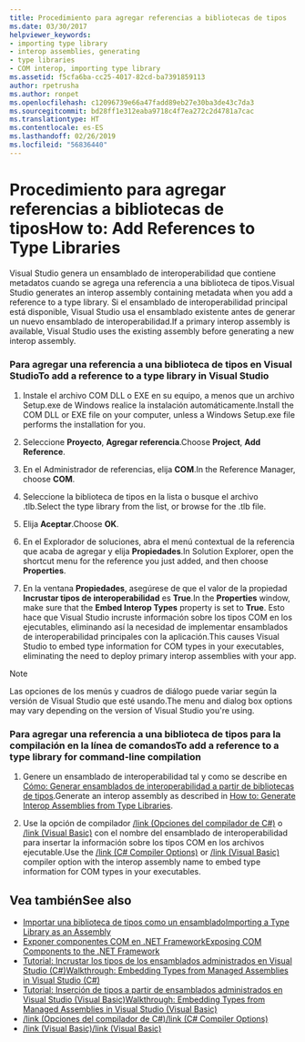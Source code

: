```yaml
---
title: Procedimiento para agregar referencias a bibliotecas de tipos
ms.date: 03/30/2017
helpviewer_keywords:
- importing type library
- interop assemblies, generating
- type libraries
- COM interop, importing type library
ms.assetid: f5cfa6ba-cc25-4017-82cd-ba7391859113
author: rpetrusha
ms.author: ronpet
ms.openlocfilehash: c12096739e66a47fadd89eb27e30ba3de43c7da3
ms.sourcegitcommit: bd28ff1e312eaba9718c4f7ea272c2d4781a7cac
ms.translationtype: HT
ms.contentlocale: es-ES
ms.lasthandoff: 02/26/2019
ms.locfileid: "56836440"
---
```

# <a name="how-to-add-references-to-type-libraries"></a><span data-ttu-id="9737e-102">Procedimiento para agregar referencias a bibliotecas de tipos</span><span class="sxs-lookup"><span data-stu-id="9737e-102">How to: Add References to Type Libraries</span></span>
<span data-ttu-id="9737e-103">Visual Studio genera un ensamblado de interoperabilidad que contiene metadatos cuando se agrega una referencia a una biblioteca de tipos.</span><span class="sxs-lookup"><span data-stu-id="9737e-103">Visual Studio generates an interop assembly containing metadata when you add a reference to a type library.</span></span> <span data-ttu-id="9737e-104">Si el ensamblado de interoperabilidad principal está disponible, Visual Studio usa el ensamblado existente antes de generar un nuevo ensamblado de interoperabilidad.</span><span class="sxs-lookup"><span data-stu-id="9737e-104">If a primary interop assembly is available, Visual Studio uses the existing assembly before generating a new interop assembly.</span></span>  
  
### <a name="to-add-a-reference-to-a-type-library-in-visual-studio"></a><span data-ttu-id="9737e-105">Para agregar una referencia a una biblioteca de tipos en Visual Studio</span><span class="sxs-lookup"><span data-stu-id="9737e-105">To add a reference to a type library in Visual Studio</span></span>  
  
1.  <span data-ttu-id="9737e-106">Instale el archivo COM DLL o EXE en su equipo, a menos que un archivo Setup.exe de Windows realice la instalación automáticamente.</span><span class="sxs-lookup"><span data-stu-id="9737e-106">Install the COM DLL or EXE file on your computer, unless a Windows Setup.exe file performs the installation for you.</span></span>  
  
2.  <span data-ttu-id="9737e-107">Seleccione **Proyecto**, **Agregar referencia**.</span><span class="sxs-lookup"><span data-stu-id="9737e-107">Choose **Project**, **Add Reference**.</span></span>  
  
3.  <span data-ttu-id="9737e-108">En el Administrador de referencias, elija **COM**.</span><span class="sxs-lookup"><span data-stu-id="9737e-108">In the Reference Manager, choose **COM**.</span></span>  
  
4.  <span data-ttu-id="9737e-109">Seleccione la biblioteca de tipos en la lista o busque el archivo .tlb.</span><span class="sxs-lookup"><span data-stu-id="9737e-109">Select the type library from the list, or browse for the .tlb file.</span></span>  
  
5.  <span data-ttu-id="9737e-110">Elija **Aceptar**.</span><span class="sxs-lookup"><span data-stu-id="9737e-110">Choose **OK**.</span></span>  
  
6.  <span data-ttu-id="9737e-111">En el Explorador de soluciones, abra el menú contextual de la referencia que acaba de agregar y elija **Propiedades**.</span><span class="sxs-lookup"><span data-stu-id="9737e-111">In Solution Explorer, open the shortcut menu for the reference you just added, and then choose **Properties**.</span></span>  
  
7.  <span data-ttu-id="9737e-112">En la ventana **Propiedades**, asegúrese de que el valor de la propiedad **Incrustar tipos de interoperabilidad** es **True**.</span><span class="sxs-lookup"><span data-stu-id="9737e-112">In the **Properties** window, make sure that the **Embed Interop Types** property is set to **True**.</span></span> <span data-ttu-id="9737e-113">Esto hace que Visual Studio incruste información sobre los tipos COM en los ejecutables, eliminando así la necesidad de implementar ensamblados de interoperabilidad principales con la aplicación.</span><span class="sxs-lookup"><span data-stu-id="9737e-113">This causes Visual Studio to embed type information for COM types in your executables, eliminating the need to deploy primary interop assemblies with your app.</span></span>  
  
> [!NOTE]
>  <span data-ttu-id="9737e-114">Las opciones de los menús y cuadros de diálogo puede variar según la versión de Visual Studio que esté usando.</span><span class="sxs-lookup"><span data-stu-id="9737e-114">The menu and dialog box options may vary depending on the version of Visual Studio you're using.</span></span>  
  
### <a name="to-add-a-reference-to-a-type-library-for-command-line-compilation"></a><span data-ttu-id="9737e-115">Para agregar una referencia a una biblioteca de tipos para la compilación en la línea de comandos</span><span class="sxs-lookup"><span data-stu-id="9737e-115">To add a reference to a type library for command-line compilation</span></span>  
  
1.  <span data-ttu-id="9737e-116">Genere un ensamblado de interoperabilidad tal y como se describe en [Cómo: Generar ensamblados de interoperabilidad a partir de bibliotecas de tipos](how-to-generate-interop-assemblies-from-type-libraries.md).</span><span class="sxs-lookup"><span data-stu-id="9737e-116">Generate an interop assembly as described in [How to: Generate Interop Assemblies from Type Libraries](how-to-generate-interop-assemblies-from-type-libraries.md).</span></span>  
  
2.  <span data-ttu-id="9737e-117">Use la opción de compilador [/link (Opciones del compilador de C#)](../../csharp/language-reference/compiler-options/link-compiler-option.md) o [/link (Visual Basic)](../../visual-basic/reference/command-line-compiler/link.md) con el nombre del ensamblado de interoperabilidad para insertar la información sobre los tipos COM en los archivos ejecutable.</span><span class="sxs-lookup"><span data-stu-id="9737e-117">Use the [/link (C# Compiler Options)](../../csharp/language-reference/compiler-options/link-compiler-option.md) or [/link (Visual Basic)](../../visual-basic/reference/command-line-compiler/link.md) compiler option with the interop assembly name to embed type information for COM types in your executables.</span></span>  
  
## <a name="see-also"></a><span data-ttu-id="9737e-118">Vea también</span><span class="sxs-lookup"><span data-stu-id="9737e-118">See also</span></span>
- [<span data-ttu-id="9737e-119">Importar una biblioteca de tipos como un ensamblado</span><span class="sxs-lookup"><span data-stu-id="9737e-119">Importing a Type Library as an Assembly</span></span>](importing-a-type-library-as-an-assembly.md)
- [<span data-ttu-id="9737e-120">Exponer componentes COM en .NET Framework</span><span class="sxs-lookup"><span data-stu-id="9737e-120">Exposing COM Components to the .NET Framework</span></span>](exposing-com-components.md)
- [<span data-ttu-id="9737e-121">Tutorial: Incrustar los tipos de los ensamblados administrados en Visual Studio (C#)</span><span class="sxs-lookup"><span data-stu-id="9737e-121">Walkthrough: Embedding Types from Managed Assemblies in Visual Studio (C#)</span></span>](/docs/csharp/programming-guide/concepts/assemblies-gac/walkthrough-embedding-types-from-managed-assemblies-in-visual-studio.md) 
- [<span data-ttu-id="9737e-122">Tutorial: Inserción de tipos a partir de ensamblados administrados en Visual Studio (Visual Basic)</span><span class="sxs-lookup"><span data-stu-id="9737e-122">Walkthrough: Embedding Types from Managed Assemblies in Visual Studio (Visual Basic)</span></span>](/docs/visual-basic/programming-guide/concepts/assemblies-gac/walkthrough-embedding-types-from-managed-assemblies-in-vs.md)
- [<span data-ttu-id="9737e-123">/link (Opciones del compilador de C#)</span><span class="sxs-lookup"><span data-stu-id="9737e-123">/link (C# Compiler Options)</span></span>](../../csharp/language-reference/compiler-options/link-compiler-option.md)
- [<span data-ttu-id="9737e-124">/link (Visual Basic)</span><span class="sxs-lookup"><span data-stu-id="9737e-124">/link (Visual Basic)</span></span>](../../visual-basic/reference/command-line-compiler/link.md)
